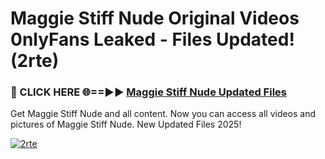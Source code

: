 # Maggie Stiff Nude Original Videos 0nlyFans Leaked - Files Updated! (2rte)

<h3>🔴 CLICK HERE 🌐==►► <a href="https://tinyurl.com/5h6xmrr3" rel="nofollow">Maggie Stiff Nude Updated Files</a></h3>

Get Maggie Stiff Nude and all content. Now you can access all videos and pictures of Maggie Stiff Nude. New Updated Files 2025!

[![2rte](https://i.imgur.com/KVD873Z.gif)](https://tinyurl.com/5h6xmrr3)
